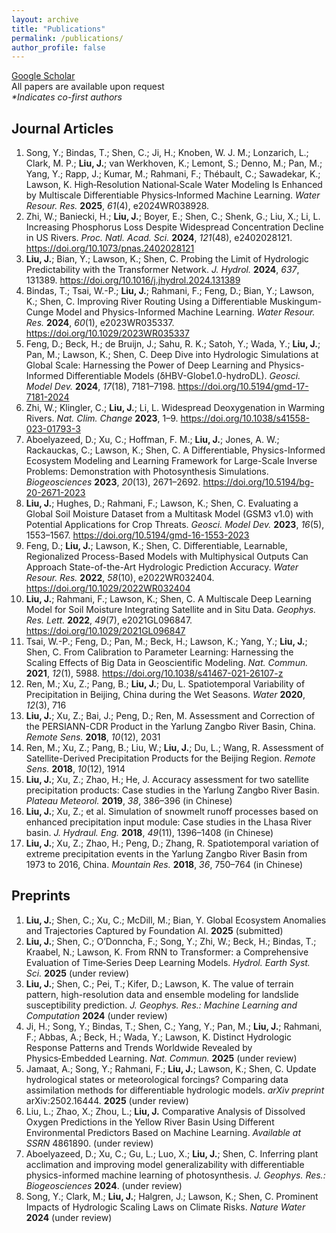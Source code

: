 ```yaml
---
layout: archive
title: "Publications"
permalink: /publications/
author_profile: false
---
```


[Google Scholar](https://scholar.google.com/citations?user=raNrs0gAAAAJ&hl=en)  
All papers are available upon request  
*\*Indicates co-first authors*
## Journal Articles
1. Song, Y.; Bindas, T.; Shen, C.; Ji, H.; Knoben, W. J. M.; Lonzarich, L.; Clark, M. P.; **Liu, J.**; van Werkhoven, K.; Lemont, S.; Denno, M.; Pan, M.; Yang, Y.; Rapp, J.; Kumar, M.; Rahmani, F.; Thébault, C.; Sawadekar, K.; Lawson, K. High‑Resolution National‑Scale Water Modeling Is Enhanced by Multiscale Differentiable Physics‑Informed Machine Learning. *Water Resour. Res.* **2025**, *61*(4), e2024WR038928.
2. Zhi, W.; Baniecki, H.; **Liu, J.**; Boyer, E.; Shen, C.; Shenk, G.; Liu, X.; Li, L. Increasing Phosphorus Loss Despite Widespread Concentration Decline in US Rivers. *Proc. Natl. Acad. Sci.* **2024**, *121*(48), e2402028121. https://doi.org/10.1073/pnas.2402028121  
3. **Liu, J.**; Bian, Y.; Lawson, K.; Shen, C. Probing the Limit of Hydrologic Predictability with the Transformer Network. *J. Hydrol.* **2024**, *637*, 131389. https://doi.org/10.1016/j.jhydrol.2024.131389  
4. Bindas, T.; Tsai, W.-P.; **Liu, J.**; Rahmani, F.; Feng, D.; Bian, Y.; Lawson, K.; Shen, C. Improving River Routing Using a Differentiable Muskingum-Cunge Model and Physics-Informed Machine Learning. *Water Resour. Res.* **2024**, *60*(1), e2023WR035337. https://doi.org/10.1029/2023WR035337  
5. Feng, D.; Beck, H.; de Bruijn, J.; Sahu, R. K.; Satoh, Y.; Wada, Y.; **Liu, J.**; Pan, M.; Lawson, K.; Shen, C. Deep Dive into Hydrologic Simulations at Global Scale: Harnessing the Power of Deep Learning and Physics-Informed Differentiable Models (δHBV-Globe1.0-hydroDL). *Geosci. Model Dev.* **2024**, *17*(18), 7181–7198. https://doi.org/10.5194/gmd-17-7181-2024  
6. Zhi, W.; Klingler, C.; **Liu, J.**; Li, L. Widespread Deoxygenation in Warming Rivers. *Nat. Clim. Change* **2023**, 1–9. https://doi.org/10.1038/s41558-023-01793-3  
7. Aboelyazeed, D.; Xu, C.; Hoffman, F. M.; **Liu, J.**; Jones, A. W.; Rackauckas, C.; Lawson, K.; Shen, C. A Differentiable, Physics-Informed Ecosystem Modeling and Learning Framework for Large-Scale Inverse Problems: Demonstration with Photosynthesis Simulations. *Biogeosciences* **2023**, *20*(13), 2671–2692. https://doi.org/10.5194/bg-20-2671-2023  
8. **Liu, J.**; Hughes, D.; Rahmani, F.; Lawson, K.; Shen, C. Evaluating a Global Soil Moisture Dataset from a Multitask Model (GSM3 v1.0) with Potential Applications for Crop Threats. *Geosci. Model Dev.* **2023**, *16*(5), 1553–1567. https://doi.org/10.5194/gmd-16-1553-2023  
9. Feng, D.; **Liu, J.**; Lawson, K.; Shen, C. Differentiable, Learnable, Regionalized Process-Based Models with Multiphysical Outputs Can Approach State-of-the-Art Hydrologic Prediction Accuracy. *Water Resour. Res.* **2022**, *58*(10), e2022WR032404. https://doi.org/10.1029/2022WR032404  
10. **Liu, J.**; Rahmani, F.; Lawson, K.; Shen, C. A Multiscale Deep Learning Model for Soil Moisture Integrating Satellite and in Situ Data. *Geophys. Res. Lett.* **2022**, *49*(7), e2021GL096847. https://doi.org/10.1029/2021GL096847  
11. Tsai, W.-P.; Feng, D.; Pan, M.; Beck, H.; Lawson, K.; Yang, Y.; **Liu, J.**; Shen, C. From Calibration to Parameter Learning: Harnessing the Scaling Effects of Big Data in Geoscientific Modeling. *Nat. Commun.* **2021**, *12*(1), 5988. https://doi.org/10.1038/s41467-021-26107-z  
12. Ren, M.; Xu, Z.; Pang, B.; **Liu, J.**; Du, L. Spatiotemporal Variability of Precipitation in Beijing, China during the Wet Seasons. *Water* **2020**, *12*(3), 716  
13. **Liu, J.**; Xu, Z.; Bai, J.; Peng, D.; Ren, M. Assessment and Correction of the PERSIANN-CDR Product in the Yarlung Zangbo River Basin, China. *Remote Sens.* **2018**, *10*(12), 2031  
14. Ren, M.; Xu, Z.; Pang, B.; Liu, W.; **Liu, J.**; Du, L.; Wang, R. Assessment of Satellite-Derived Precipitation Products for the Beijing Region. *Remote Sens.* **2018**, *10*(12), 1914  
15. **Liu, J.**; Xu, Z.; Zhao, H.; He, J. Accuracy assessment for two satellite precipitation products: Case studies in the Yarlung Zangbo River Basin. *Plateau Meteorol.* **2019**, *38*, 386–396 (in Chinese)  
16. **Liu, J.**; Xu, Z.; et al. Simulation of snowmelt runoff processes based on enhanced precipitation input module: Case studies in the Lhasa River basin. *J. Hydraul. Eng.* **2018**, *49*(11), 1396–1408 (in Chinese)  
17. **Liu, J.**; Xu, Z.; Zhao, H.; Peng, D.; Zhang, R. Spatiotemporal variation of extreme precipitation events in the Yarlung Zangbo River Basin from 1973 to 2016, China. *Mountain Res.* **2018**, *36*, 750–764 (in Chinese)  

## Preprints
1. **Liu, J.**; Shen, C.; Xu, C.; McDill, M.; Bian, Y. Global Ecosystem Anomalies and Trajectories Captured by Foundation AI. **2025** (submitted)  
2. **Liu, J.**; Shen, C.; O’Donncha, F.; Song, Y.; Zhi, W.; Beck, H.; Bindas, T.; Kraabel, N.; Lawson, K. From RNN to Transformer: a Comprehensive Evaluation of Time‑Series Deep Learning Models. *Hydrol. Earth Syst. Sci.* **2025** (under review)  
3. **Liu, J.**; Shen, C.; Pei, T.; Kifer, D.; Lawson, K. The value of terrain pattern, high-resolution data and ensemble modeling for landslide susceptibility prediction. *J. Geophys. Res.: Machine Learning and Computation* **2024** (under review)
4. Ji, H.; Song, Y.; Bindas, T.; Shen, C.; Yang, Y.; Pan, M.; **Liu, J.**; Rahmani, F.; Abbas, A.; Beck, H.; Wada, Y.; Lawson, K. Distinct Hydrologic Response Patterns and Trends Worldwide Revealed by Physics‑Embedded Learning. *Nat. Commun.* **2025** (under review)
5. Jamaat, A.; Song, Y.; Rahmani, F.; **Liu, J.**; Lawson, K.; Shen, C. Update hydrological states or meteorological forcings? Comparing data assimilation methods for differentiable hydrologic models. *arXiv preprint* arXiv:2502.16444. **2025** (under review)  
6. Liu, L.; Zhao, X.; Zhou, L.; **Liu, J.** Comparative Analysis of Dissolved Oxygen Predictions in the Yellow River Basin Using Different Environmental Predictors Based on Machine Learning. *Available at SSRN* 4861890. (under review)  
7. Aboelyazeed, D.; Xu, C.; Gu, L.; Luo, X.; **Liu, J.**; Shen, C. Inferring plant acclimation and improving model generalizability with differentiable physics-informed machine learning of photosynthesis. *J. Geophys. Res.: Biogeosciences* **2024**. (under review)  
8. Song, Y.; Clark, M.; **Liu, J.**; Halgren, J.; Lawson, K.; Shen, C. Prominent Impacts of Hydrologic Scaling Laws on Climate Risks. *Nature Water* **2024** (under review)  



